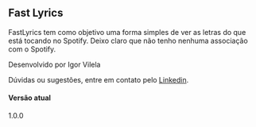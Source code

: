 ## Fast Lyrics

FastLyrics tem como objetivo uma forma simples de ver as letras do que está tocando no Spotify. Deixo claro que não tenho nenhuma associação com o Spotify.

Desenvolvido por Igor Vilela

Dúvidas ou sugestões, entre em contato pelo [Linkedin](https://www.linkedin.com/in/igorvd/).

#### Versão atual

1.0.0
